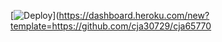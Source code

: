 [![Deploy](https://www.herokucdn.com/deploy/button.png)](https://dashboard.heroku.com/new?template=https://github.com/cja30729/cja65770

